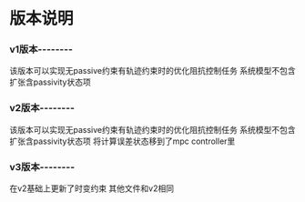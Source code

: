 
# 版本说明

### v1版本--------
该版本可以实现无passive约束有轨迹约束时的优化阻抗控制任务
系统模型不包含扩张含passivity状态项

### v2版本--------
该版本可以实现无passive约束有轨迹约束时的优化阻抗控制任务
系统模型不包含扩张含passivity状态项
将计算误差状态移到了mpc controller里

### v3版本--------
在v2基础上更新了时变约束
其他文件和v2相同